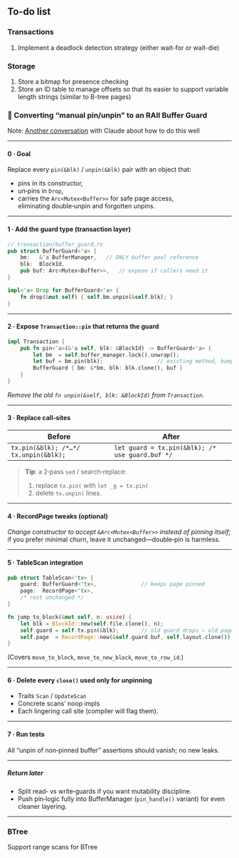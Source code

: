 ## To-do list

### Transactions
1. Implement a deadlock detection strategy (either wait-for or wait-die)

### Storage
1. Store a bitmap for presence checking
2. Store an ID table to manage offsets so that its easier to support variable length strings (similar to B-tree pages)


### 📝 Converting “manual pin/unpin” to an RAII Buffer Guard  

Note: [Another conversation](https://claude.ai/chat/60c71699-fd13-48dc-ae25-34cc0c5d5eb3) with Claude about how to do this well

---

#### 0 · Goal
Replace every `pin(&blk)` / `unpin(&blk)` pair with an object that:
* pins in its constructor,
* un‑pins in `Drop`,
* carries the `Arc<Mutex<Buffer>>` for safe page access,  
  eliminating double‑unpin and forgotten unpins.

---

#### 1 · Add the guard type (transaction layer)

```rust
// transaction/buffer_guard.rs
pub struct BufferGuard<'a> {
    bm:   &'a BufferManager,   // ONLY buffer pool reference
    blk:  BlockId,
    pub buf: Arc<Mutex<Buffer>>,   // expose if callers need it
}

impl<'a> Drop for BufferGuard<'a> {
    fn drop(&mut self) { self.bm.unpin(&self.blk); }
}
```

---

#### 2 · Expose `Transaction::pin` that returns the guard

```rust
impl Transaction {
    pub fn pin<'a>(&'a self, blk: &BlockId) -> BufferGuard<'a> {
        let bm  = self.buffer_manager.lock().unwrap();
        let buf = bm.pin(blk);                 // existing method, bumps pin‑cnt
        BufferGuard { bm: &*bm, blk: blk.clone(), buf }
    }
}
```

*Remove the old `fn unpin(&self, blk: &BlockId)` from `Transaction`.*

---

#### 3 · Replace call‑sites

| Before | After |
|--------|-------|
| `tx.pin(&blk); /*…*/ tx.unpin(&blk);` | `let guard = tx.pin(&blk); /* use guard.buf */` |

> **Tip**: a 2‑pass `sed` / search‑replace:  
> 1. replace `tx.pin(` with `let _g = tx.pin(`  
> 2. delete `tx.unpin(` lines.

---

#### 4 · RecordPage tweaks (optional)

*Change constructor to accept `&Arc<Mutex<Buffer>>` instead of pinning itself;*  
if you prefer minimal churn, leave it unchanged—double‑pin is harmless.

---

#### 5 · TableScan integration

```rust
pub struct TableScan<'tx> {
    guard: BufferGuard<'tx>,              // keeps page pinned
    page:  RecordPage<'tx>,
    /* rest unchanged */
}

fn jump_to_block(&mut self, n: usize) {
    let blk = BlockId::new(self.file.clone(), n);
    self.guard = self.tx.pin(&blk);       // old guard drops ⇒ old page unpinned
    self.page  = RecordPage::new(&self.guard.buf, self.layout.clone());
}
```

(Covers `move_to_block`, `move_to_new_block`, `move_to_row_id`.)

---

#### 6 · Delete every `close()` used only for unpinning
* Traits `Scan` / `UpdateScan`  
* Concrete scans’ noop impls  
* Each lingering call site (compiler will flag them).

---

#### 7 · Run tests  
All “unpin of non‑pinned buffer” assertions should vanish; no new leaks.

---

##### Return later
* Split read‑ vs write‑guards if you want mutability discipline.  
* Push pin‑logic fully into BufferManager (`pin_handle()` variant) for even cleaner layering.

---


### BTree
Support range scans for BTree


